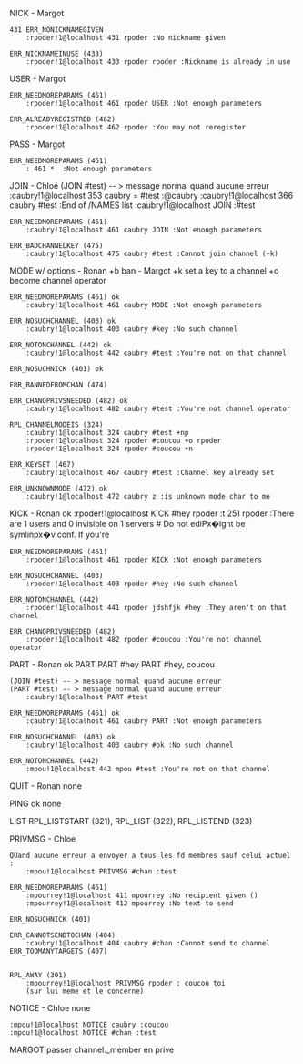 NICK - Margot
<!-- PAS OK IRSSI/NC -->
	431 ERR_NONICKNAMEGIVEN
		:rpoder!1@localhost 431 rpoder :No nickname given
<!-- irssi ok -->
<!-- nc ok -->
	ERR_NICKNAMEINUSE (433)
		:rpoder!1@localhost 433 rpoder rpoder :Nickname is already in use


USER - Margot
<!-- nc ok -->
<!-- irssi idk -->
	ERR_NEEDMOREPARAMS (461)
		:rpoder!1@localhost 461 rpoder USER :Not enough parameters
<!-- no verified -->
	ERR_ALREADYREGISTRED (462)
		:rpoder!1@localhost 462 rpoder :You may not reregister

PASS - Margot
<!-- nc not working, doesnt add * in response -->
	ERR_NEEDMOREPARAMS (461)
		: 461 *  :Not enough parameters

JOIN - Chloé
	(JOIN #test) -- > message normal quand aucune erreur
		:caubry!1@localhost 353 caubry = #test :@caubry
		:caubry!1@localhost 366 caubry #test :End of /NAMES list
		:caubry!1@localhost JOIN :#test

<!-- nc ok -->
	ERR_NEEDMOREPARAMS (461)
		:caubry!1@localhost 461 caubry JOIN :Not enough parameters

	ERR_BADCHANNELKEY (475)
		:caubry!1@localhost 475 caubry #test :Cannot join channel (+k)


MODE w/ options - Ronan
	+b ban - Margot
	+k set a key to a channel
	+o become channel operator

	ERR_NEEDMOREPARAMS (461) ok
		:caubry!1@localhost 461 caubry MODE :Not enough parameters

	ERR_NOSUCHCHANNEL (403) ok
		:caubry!1@localhost 403 caubry #key :No such channel

	ERR_NOTONCHANNEL (442) ok
		:caubry!1@localhost 442 caubry #test :You're not on that channel

	ERR_NOSUCHNICK (401) ok

	ERR_BANNEDFROMCHAN (474)

	ERR_CHANOPRIVSNEEDED (482) ok
		:caubry!1@localhost 482 caubry #test :You're not channel operator

	RPL_CHANNELMODEIS (324)
		:caubry!1@localhost 324 caubry #test +np
		:rpoder!1@localhost 324 rpoder #coucou +o rpoder
		:rpoder!1@localhost 324 rpoder #coucou +n

	ERR_KEYSET (467)
		:caubry!1@localhost 467 caubry #test :Channel key already set

	ERR_UNKNOWNMODE (472) ok
		:caubry!1@localhost 472 caubry z :is unknown mode char to me

KICK - Ronan ok
	:rpoder!1@localhost KICK #hey rpoder :t 251 rpoder :There are 1 users and 0 invisible on 1 servers
	# Do not ediPx�ight be symlinpx�v.conf. If you're

	ERR_NEEDMOREPARAMS (461)
		:rpoder!1@localhost 461 rpoder KICK :Not enough parameters

	ERR_NOSUCHCHANNEL (403)
		:rpoder!1@localhost 403 rpoder #hey :No such channel

	ERR_NOTONCHANNEL (442)
		:rpoder!1@localhost 441 rpoder jdshfjk #hey :They aren't on that channel

	ERR_CHANOPRIVSNEEDED (482)
		:rpoder!1@localhost 482 rpoder #coucou :You're not channel operator

PART - Ronan ok
	PART
	PART #hey
	PART #hey, coucou

	(JOIN #test) -- > message normal quand aucune erreur
	(PART #test) -- > message normal quand aucune erreur
		:caubry!1@localhost PART #test

	ERR_NEEDMOREPARAMS (461) ok
		:caubry!1@localhost 461 caubry PART :Not enough parameters

	ERR_NOSUCHCHANNEL (403) ok
		:caubry!1@localhost 403 caubry #ok :No such channel

	ERR_NOTONCHANNEL (442)
		:mpou!1@localhost 442 mpou #test :You're not on that channel

QUIT - Ronan
	none

PING ok
	none

LIST
	RPL_LISTSTART (321), RPL_LIST (322), RPL_LISTEND (323)

PRIVMSG - Chloe

	QUand aucune erreur a envoyer a tous les fd membres sauf celui actuel :
		:mpou!1@localhost PRIVMSG #chan :test

	ERR_NEEDMOREPARAMS (461)
		:mpourrey!1@localhost 411 mpourrey :No recipient given ()
		:mpourrey!1@localhost 412 mpourrey :No text to send

	ERR_NOSUCHNICK (401)

	ERR_CANNOTSENDTOCHAN (404)
		:caubry!1@localhost 404 caubry #chan :Cannot send to channel
	ERR_TOOMANYTARGETS (407)


	RPL_AWAY (301)
		:mpourrey!1@localhost PRIVMSG rpoder : coucou toi
		(sur lui meme et le concerne)

NOTICE  - Chloe
	none

	:mpou!1@localhost NOTICE caubry :coucou
	:mpou!1@localhost NOTICE #chan :test

MARGOT
	passer channel._member en prive



